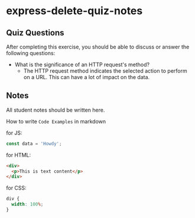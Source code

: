 # express-delete-quiz-notes

## Quiz Questions

After completing this exercise, you should be able to discuss or answer the following questions:

- What is the significance of an HTTP request's method?
  - The HTTP request method indicates the selected action to perform on a URL. This can have a lot of impact on the data.

## Notes

All student notes should be written here.

How to write `Code Examples` in markdown

for JS:

```javascript
const data = 'Howdy';
```

for HTML:

```html
<div>
  <p>This is text content</p>
</div>
```

for CSS:

```css
div {
  width: 100%;
}
```
